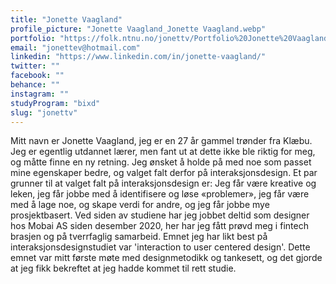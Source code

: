 ```yaml
---
title: "Jonette Vaagland"
profile_picture: "Jonette Vaagland_Jonette Vaagland.webp"
portfolio: "https://folk.ntnu.no/jonettv/Portfolio%20Jonette%20Vaagland.pdf"
email: "jonettev@hotmail.com"
linkedin: "https://www.linkedin.com/in/jonette-vaagland/"
twitter: ""
facebook: ""
behance: ""
instagram: ""
studyProgram: "bixd"
slug: "jonettv"
---
```


Mitt navn er Jonette Vaagland, jeg er en 27 år gammel trønder fra Klæbu. Jeg er egentlig utdannet lærer, men fant ut at dette ikke ble riktig for meg, og måtte finne en ny retning. Jeg ønsket å holde på med noe som passet mine egenskaper bedre, og valget falt derfor på interaksjonsdesign.
Et par grunner til at valget falt på interaksjonsdesign er: Jeg får være kreative og leken, jeg får jobbe med å identifisere og løse «problemer», jeg får være med å lage noe, og skape verdi for andre, og jeg får jobbe mye prosjektbasert. 
Ved siden av studiene har jeg jobbet deltid som designer hos Mobai AS siden desember 2020, her har jeg fått prøvd meg i fintech brasjen og på tverrfaglig samarbeid. 
Emnet jeg har likt best på interaksjonsdesignstudiet var 'interaction to user centered design'. Dette emnet var mitt første møte med designmetodikk og tankesett, og det gjorde at jeg fikk bekreftet at jeg hadde kommet til rett studie.
